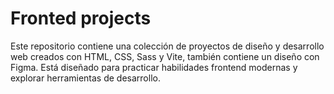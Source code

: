 # Fronted projects

Este repositorio contiene una colección de proyectos de diseño y desarrollo web creados con HTML, CSS, Sass y Vite, también contiene un diseño con Figma. Está diseñado para practicar habilidades frontend modernas y explorar herramientas de desarrollo.



